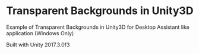 # Transparent Backgrounds in Unity3D
Example of Transparent Backgrounds in Unity3D for Desktop Assistant like application (Windows Only)

Built with Unity 2017.3.0f3
